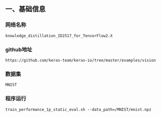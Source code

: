 ## 一、基础信息

### 网络名称

```shell
knowledge_distillation_ID2517_for_TensorFlow2.X
```

### github地址

```shell
https://github.com/keras-team/keras-io/tree/master/examples/vision
```

### 数据集

```
MNIST
```

### 程序运行

```
train_performance_1p_static_eval.sh --data_path=/MNIST/mnist.npz
```

